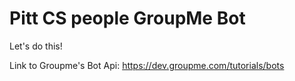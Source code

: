 # Pitt CS people GroupMe Bot

Let's do this!

Link to Groupme's Bot Api: https://dev.groupme.com/tutorials/bots
